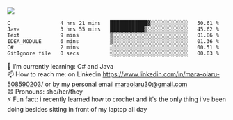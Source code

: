 

 <img align="center" src="https://github-readme-stats.vercel.app/api?username=MaraxD&theme=github_dark&show_icons=true&count_private=true"/>
 <br/>

<!--START_SECTION:waka-->

```text
C                4 hrs 21 mins   ████████████▓░░░░░░░░░░░░   50.61 %
Java             3 hrs 55 mins   ███████████▒░░░░░░░░░░░░░   45.62 %
Text             9 mins          ▒░░░░░░░░░░░░░░░░░░░░░░░░   01.86 %
IDEA_MODULE      6 mins          ▒░░░░░░░░░░░░░░░░░░░░░░░░   01.36 %
C#               2 mins          ░░░░░░░░░░░░░░░░░░░░░░░░░   00.51 %
GitIgnore file   0 secs          ░░░░░░░░░░░░░░░░░░░░░░░░░   00.03 %
```

<!--END_SECTION:waka-->
<!--[![willianrod's wakatime stats](https://github-readme-stats.vercel.app/api/wakatime?username=MaraxD)](https://github.com/anuraghazra/github-readme-stats)-->

🌱 I’m currently learning: C# and Java <br/>
📫 How to reach me: on Linkedin https://www.linkedin.com/in/mara-olaru-508590203/ or by my personal email maraolaru30@gmail.com <br/>
😄 Pronouns: she/her/they <br/>
⚡ Fun fact: i recently learned how to crochet and it's the only thing i've been doing besides sitting in front of my laptop all day <br/>
 
